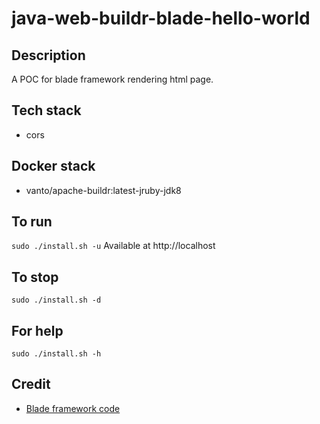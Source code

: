 # java-web-buildr-blade-hello-world

## Description
A POC for blade framework rendering html page.

## Tech stack
- cors

## Docker stack
- vanto/apache-buildr:latest-jruby-jdk8

## To run
`sudo ./install.sh -u`
Available at http://localhost

## To stop
`sudo ./install.sh -d`

## For help
`sudo ./install.sh -h`

## Credit
- [Blade framework code](https://github.com/eugenp/tutorials/tree/master/web-modules/blade)